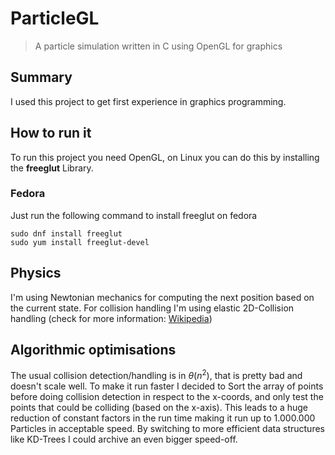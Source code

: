 # ParticleGL

> A particle simulation written in C using OpenGL for graphics

## Summary

I used this project to get first experience in graphics programming.

## How to run it

To run this project you need OpenGL, on Linux you can do this by installing the **freeglut** Library.

### Fedora

Just run the following command to install freeglut on fedora

```
sudo dnf install freeglut
sudo yum install freeglut-devel
```

## Physics

I'm using Newtonian mechanics for computing the next position based on the current state.
For collision handling I'm using elastic 2D-Collision handling (check for more information:
[Wikipedia](https://en.wikipedia.org/wiki/Elastic_collision))

## Algorithmic optimisations

The usual collision detection/handling is in $\theta(n^2)$, that is pretty bad and doesn't scale well. To make it run faster I decided to Sort the array of points before doing collision detection in respect to the x-coords, and only test the points that could be colliding (based on the x-axis). This leads to a huge reduction of constant factors in the run time making it run up to 1.000.000 Particles in acceptable speed.
By switching to more efficient data structures like KD-Trees I could archive an even bigger speed-off.

```

```
